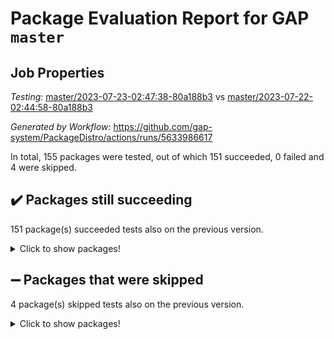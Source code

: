 # Package Evaluation Report for GAP `master`

## Job Properties

*Testing:* [master/2023-07-23-02:47:38-80a188b3](https://github.com/gap-system/PackageDistro/blob/data/reports/master/2023-07-23-02:47:38-80a188b3) vs [master/2023-07-22-02:44:58-80a188b3](https://github.com/gap-system/PackageDistro/blob/data/reports/master/2023-07-22-02:44:58-80a188b3)

*Generated by Workflow:* https://github.com/gap-system/PackageDistro/actions/runs/5633986617

In total, 155 packages were tested, out of which 151 succeeded, 0 failed and 4 were skipped.

## :heavy_check_mark: Packages still succeeding

151 package(s) succeeded tests also on the previous version.
<details><summary>Click to show packages!</summary>

- 4ti2interface 2023.02-04 [(success)](https://github.com/gap-system/PackageDistro/actions/runs/5633986617/job/15263575031)
- ace 5.6.2 [(success)](https://github.com/gap-system/PackageDistro/actions/runs/5633986617/job/15263575128)
- aclib 1.3.2 [(success)](https://github.com/gap-system/PackageDistro/actions/runs/5633986617/job/15263575205)
- agt 0.3.1 [(success)](https://github.com/gap-system/PackageDistro/actions/runs/5633986617/job/15263575272)
- alnuth 3.2.1 [(success)](https://github.com/gap-system/PackageDistro/actions/runs/5633986617/job/15263575342)
- anupq 3.3.0 [(success)](https://github.com/gap-system/PackageDistro/actions/runs/5633986617/job/15263575413)
- atlasrep 2.1.6 [(success)](https://github.com/gap-system/PackageDistro/actions/runs/5633986617/job/15263575478)
- autodoc 2023.06.19 [(success)](https://github.com/gap-system/PackageDistro/actions/runs/5633986617/job/15263575540)
- automata 1.15 [(success)](https://github.com/gap-system/PackageDistro/actions/runs/5633986617/job/15263575604)
- automgrp 1.3.2 [(success)](https://github.com/gap-system/PackageDistro/actions/runs/5633986617/job/15263575661)
- autpgrp 1.11 [(success)](https://github.com/gap-system/PackageDistro/actions/runs/5633986617/job/15263575731)
- cap 2023.07-06 [(success)](https://github.com/gap-system/PackageDistro/actions/runs/5633986617/job/15263575798)
- caratinterface 2.3.5 [(success)](https://github.com/gap-system/PackageDistro/actions/runs/5633986617/job/15263575859)
- cddinterface 2022.11.01 [(success)](https://github.com/gap-system/PackageDistro/actions/runs/5633986617/job/15263575939)
- circle 1.6.6 [(success)](https://github.com/gap-system/PackageDistro/actions/runs/5633986617/job/15263575987)
- classicpres 1.22 [(success)](https://github.com/gap-system/PackageDistro/actions/runs/5633986617/job/15263576049)
- cohomolo 1.6.11 [(success)](https://github.com/gap-system/PackageDistro/actions/runs/5633986617/job/15263576111)
- congruence 1.2.5 [(success)](https://github.com/gap-system/PackageDistro/actions/runs/5633986617/job/15263576164)
- corelg 1.56 [(success)](https://github.com/gap-system/PackageDistro/actions/runs/5633986617/job/15263576229)
- crime 1.6 [(success)](https://github.com/gap-system/PackageDistro/actions/runs/5633986617/job/15263576287)
- crisp 1.4.6 [(success)](https://github.com/gap-system/PackageDistro/actions/runs/5633986617/job/15263576353)
- crypting 0.10.4 [(success)](https://github.com/gap-system/PackageDistro/actions/runs/5633986617/job/15263576412)
- cryst 4.1.26 [(success)](https://github.com/gap-system/PackageDistro/actions/runs/5633986617/job/15263576475)
- crystcat 1.1.10 [(success)](https://github.com/gap-system/PackageDistro/actions/runs/5633986617/job/15263576539)
- ctbllib 1.3.6 [(success)](https://github.com/gap-system/PackageDistro/actions/runs/5633986617/job/15263576595)
- cubefree 1.19 [(success)](https://github.com/gap-system/PackageDistro/actions/runs/5633986617/job/15263576657)
- curlinterface 2.3.2 [(success)](https://github.com/gap-system/PackageDistro/actions/runs/5633986617/job/15263576722)
- cvec 2.8.1 [(success)](https://github.com/gap-system/PackageDistro/actions/runs/5633986617/job/15263576775)
- datastructures 0.3.0 [(success)](https://github.com/gap-system/PackageDistro/actions/runs/5633986617/job/15263576836)
- deepthought 1.0.6 [(success)](https://github.com/gap-system/PackageDistro/actions/runs/5633986617/job/15263576905)
- design 1.8 [(success)](https://github.com/gap-system/PackageDistro/actions/runs/5633986617/job/15263576938)
- difsets 2.3.1 [(success)](https://github.com/gap-system/PackageDistro/actions/runs/5633986617/job/15263576995)
- digraphs 1.6.2 [(success)](https://github.com/gap-system/PackageDistro/actions/runs/5633986617/job/15263577046)
- edim 1.3.7 [(success)](https://github.com/gap-system/PackageDistro/actions/runs/5633986617/job/15263577098)
- example 4.3.4 [(success)](https://github.com/gap-system/PackageDistro/actions/runs/5633986617/job/15263577156)
- examplesforhomalg 2023.02-04 [(success)](https://github.com/gap-system/PackageDistro/actions/runs/5633986617/job/15263577189)
- factint 1.6.3 [(success)](https://github.com/gap-system/PackageDistro/actions/runs/5633986617/job/15263577233)
- ferret 1.0.9 [(success)](https://github.com/gap-system/PackageDistro/actions/runs/5633986617/job/15263577281)
- fga 1.5.0 [(success)](https://github.com/gap-system/PackageDistro/actions/runs/5633986617/job/15263577333)
- fining 1.5.5 [(success)](https://github.com/gap-system/PackageDistro/actions/runs/5633986617/job/15263577379)
- float 1.0.3 [(success)](https://github.com/gap-system/PackageDistro/actions/runs/5633986617/job/15263577431)
- format 1.4.3 [(success)](https://github.com/gap-system/PackageDistro/actions/runs/5633986617/job/15263577486)
- forms 1.2.9 [(success)](https://github.com/gap-system/PackageDistro/actions/runs/5633986617/job/15263577530)
- fplsa 1.2.6 [(success)](https://github.com/gap-system/PackageDistro/actions/runs/5633986617/job/15263577566)
- fr 2.4.12 [(success)](https://github.com/gap-system/PackageDistro/actions/runs/5633986617/job/15263577615)
- francy 2.0.3 [(success)](https://github.com/gap-system/PackageDistro/actions/runs/5633986617/job/15263577659)
- fwtree 1.3 [(success)](https://github.com/gap-system/PackageDistro/actions/runs/5633986617/job/15263577708)
- gapdoc 1.6.6 [(success)](https://github.com/gap-system/PackageDistro/actions/runs/5633986617/job/15263577760)
- gauss 2023.02-04 [(success)](https://github.com/gap-system/PackageDistro/actions/runs/5633986617/job/15263577808)
- gaussforhomalg 2023.02-04 [(success)](https://github.com/gap-system/PackageDistro/actions/runs/5633986617/job/15263577871)
- gbnp 1.0.5 [(success)](https://github.com/gap-system/PackageDistro/actions/runs/5633986617/job/15263577919)
- generalizedmorphismsforcap 2023.03-01 [(success)](https://github.com/gap-system/PackageDistro/actions/runs/5633986617/job/15263577987)
- genss 1.6.8 [(success)](https://github.com/gap-system/PackageDistro/actions/runs/5633986617/job/15263578044)
- gradedmodules 2023.02-04 [(success)](https://github.com/gap-system/PackageDistro/actions/runs/5633986617/job/15263578102)
- gradedringforhomalg 2023.02-04 [(success)](https://github.com/gap-system/PackageDistro/actions/runs/5633986617/job/15263578164)
- grape 4.9.0 [(success)](https://github.com/gap-system/PackageDistro/actions/runs/5633986617/job/15263578235)
- groupoids 1.73 [(success)](https://github.com/gap-system/PackageDistro/actions/runs/5633986617/job/15263578293)
- grpconst 2.6.4 [(success)](https://github.com/gap-system/PackageDistro/actions/runs/5633986617/job/15263578359)
- guarana 0.96.3 [(success)](https://github.com/gap-system/PackageDistro/actions/runs/5633986617/job/15263578418)
- guava 3.18 [(success)](https://github.com/gap-system/PackageDistro/actions/runs/5633986617/job/15263578494)
- hap 1.56 [(success)](https://github.com/gap-system/PackageDistro/actions/runs/5633986617/job/15263578556)
- hapcryst 0.1.15 [(success)](https://github.com/gap-system/PackageDistro/actions/runs/5633986617/job/15263578617)
- hecke 1.5.3 [(success)](https://github.com/gap-system/PackageDistro/actions/runs/5633986617/job/15263578675)
- help 3.5 [(success)](https://github.com/gap-system/PackageDistro/actions/runs/5633986617/job/15263578753)
- homalg 2023.02-05 [(success)](https://github.com/gap-system/PackageDistro/actions/runs/5633986617/job/15263578826)
- homalgtocas 2023.02-04 [(success)](https://github.com/gap-system/PackageDistro/actions/runs/5633986617/job/15263578888)
- idrel 2.45 [(success)](https://github.com/gap-system/PackageDistro/actions/runs/5633986617/job/15263578950)
- images 1.3.1 [(success)](https://github.com/gap-system/PackageDistro/actions/runs/5633986617/job/15263579015)
- intpic 0.3.0 [(success)](https://github.com/gap-system/PackageDistro/actions/runs/5633986617/job/15263579079)
- io 4.8.1 [(success)](https://github.com/gap-system/PackageDistro/actions/runs/5633986617/job/15263579138)
- io_forhomalg 2023.02-04 [(success)](https://github.com/gap-system/PackageDistro/actions/runs/5633986617/job/15263579204)
- irredsol 1.4.4 [(success)](https://github.com/gap-system/PackageDistro/actions/runs/5633986617/job/15263579272)
- json 2.1.1 [(success)](https://github.com/gap-system/PackageDistro/actions/runs/5633986617/job/15263579344)
- jupyterkernel 1.5.0 [(success)](https://github.com/gap-system/PackageDistro/actions/runs/5633986617/job/15263579410)
- jupyterviz 1.5.6 [(success)](https://github.com/gap-system/PackageDistro/actions/runs/5633986617/job/15263579478)
- kan 1.35 [(success)](https://github.com/gap-system/PackageDistro/actions/runs/5633986617/job/15263579534)
- kbmag 1.5.11 [(success)](https://github.com/gap-system/PackageDistro/actions/runs/5633986617/job/15263579597)
- laguna 3.9.6 [(success)](https://github.com/gap-system/PackageDistro/actions/runs/5633986617/job/15263579663)
- liealgdb 2.2.1 [(success)](https://github.com/gap-system/PackageDistro/actions/runs/5633986617/job/15263579742)
- liepring 2.8 [(success)](https://github.com/gap-system/PackageDistro/actions/runs/5633986617/job/15263579803)
- liering 2.4.2 [(success)](https://github.com/gap-system/PackageDistro/actions/runs/5633986617/job/15263579869)
- linearalgebraforcap 2023.06-02 [(success)](https://github.com/gap-system/PackageDistro/actions/runs/5633986617/job/15263579931)
- localizeringforhomalg 2023.02-04 [(success)](https://github.com/gap-system/PackageDistro/actions/runs/5633986617/job/15263579999)
- loops 3.4.3 [(success)](https://github.com/gap-system/PackageDistro/actions/runs/5633986617/job/15263580075)
- lpres 1.0.3 [(success)](https://github.com/gap-system/PackageDistro/actions/runs/5633986617/job/15263580154)
- majoranaalgebras 1.5.1 [(success)](https://github.com/gap-system/PackageDistro/actions/runs/5633986617/job/15263580224)
- mapclass 1.4.6 [(success)](https://github.com/gap-system/PackageDistro/actions/runs/5633986617/job/15263580293)
- matgrp 0.70 [(success)](https://github.com/gap-system/PackageDistro/actions/runs/5633986617/job/15263580371)
- matricesforhomalg 2023.02-04 [(success)](https://github.com/gap-system/PackageDistro/actions/runs/5633986617/job/15263580439)
- modisom 2.5.4 [(success)](https://github.com/gap-system/PackageDistro/actions/runs/5633986617/job/15263580535)
- modulepresentationsforcap 2023.06-02 [(success)](https://github.com/gap-system/PackageDistro/actions/runs/5633986617/job/15263580617)
- modules 2023.02-04 [(success)](https://github.com/gap-system/PackageDistro/actions/runs/5633986617/job/15263580684)
- monoidalcategories 2023.05-03 [(success)](https://github.com/gap-system/PackageDistro/actions/runs/5633986617/job/15263580765)
- nconvex 2022.09-01 [(success)](https://github.com/gap-system/PackageDistro/actions/runs/5633986617/job/15263580856)
- nilmat 1.4.2 [(success)](https://github.com/gap-system/PackageDistro/actions/runs/5633986617/job/15263580944)
- nock 1.5 [(success)](https://github.com/gap-system/PackageDistro/actions/runs/5633986617/job/15263581019)
- normalizinterface 1.3.6 [(success)](https://github.com/gap-system/PackageDistro/actions/runs/5633986617/job/15263581081)
- nq 2.5.10 [(success)](https://github.com/gap-system/PackageDistro/actions/runs/5633986617/job/15263581175)
- numericalsgps 1.3.1 [(success)](https://github.com/gap-system/PackageDistro/actions/runs/5633986617/job/15263581267)
- openmath 11.5.3 [(success)](https://github.com/gap-system/PackageDistro/actions/runs/5633986617/job/15263581375)
- orb 4.9.0 [(success)](https://github.com/gap-system/PackageDistro/actions/runs/5633986617/job/15263581504)
- packagemanager 1.4.1 [(success)](https://github.com/gap-system/PackageDistro/actions/runs/5633986617/job/15263581602)
- patternclass 2.4.3 [(success)](https://github.com/gap-system/PackageDistro/actions/runs/5633986617/job/15263581694)
- permut 2.0.4 [(success)](https://github.com/gap-system/PackageDistro/actions/runs/5633986617/job/15263581807)
- polenta 1.3.10 [(success)](https://github.com/gap-system/PackageDistro/actions/runs/5633986617/job/15263581909)
- polymaking 0.8.6 [(success)](https://github.com/gap-system/PackageDistro/actions/runs/5633986617/job/15263582014)
- primgrp 3.4.4 [(success)](https://github.com/gap-system/PackageDistro/actions/runs/5633986617/job/15263582103)
- profiling 2.5.4 [(success)](https://github.com/gap-system/PackageDistro/actions/runs/5633986617/job/15263582200)
- qpa 1.34 [(success)](https://github.com/gap-system/PackageDistro/actions/runs/5633986617/job/15263582311)
- quagroup 1.8.3 [(success)](https://github.com/gap-system/PackageDistro/actions/runs/5633986617/job/15263582398)
- radiroot 2.9 [(success)](https://github.com/gap-system/PackageDistro/actions/runs/5633986617/job/15263582494)
- rcwa 4.7.1 [(success)](https://github.com/gap-system/PackageDistro/actions/runs/5633986617/job/15263582606)
- rds 1.8 [(success)](https://github.com/gap-system/PackageDistro/actions/runs/5633986617/job/15263582703)
- recog 1.4.2 [(success)](https://github.com/gap-system/PackageDistro/actions/runs/5633986617/job/15263582810)
- repndecomp 1.3.0 [(success)](https://github.com/gap-system/PackageDistro/actions/runs/5633986617/job/15263582891)
- repsn 3.1.1 [(success)](https://github.com/gap-system/PackageDistro/actions/runs/5633986617/job/15263582981)
- resclasses 4.7.3 [(success)](https://github.com/gap-system/PackageDistro/actions/runs/5633986617/job/15263583103)
- ringsforhomalg 2023.02-05 [(success)](https://github.com/gap-system/PackageDistro/actions/runs/5633986617/job/15263583199)
- sco 2023.02-04 [(success)](https://github.com/gap-system/PackageDistro/actions/runs/5633986617/job/15263583303)
- scscp 2.4.1 [(success)](https://github.com/gap-system/PackageDistro/actions/runs/5633986617/job/15263583393)
- semigroups 5.2.1 [(success)](https://github.com/gap-system/PackageDistro/actions/runs/5633986617/job/15263583486)
- sglppow 2.3 [(success)](https://github.com/gap-system/PackageDistro/actions/runs/5633986617/job/15263583561)
- sgpviz 0.999.5 [(success)](https://github.com/gap-system/PackageDistro/actions/runs/5633986617/job/15263583650)
- simpcomp 2.1.14 [(success)](https://github.com/gap-system/PackageDistro/actions/runs/5633986617/job/15263583743)
- singular 2023.02.09 [(success)](https://github.com/gap-system/PackageDistro/actions/runs/5633986617/job/15263583842)
- sl2reps 1.1 [(success)](https://github.com/gap-system/PackageDistro/actions/runs/5633986617/job/15263583933)
- sla 1.5.3 [(success)](https://github.com/gap-system/PackageDistro/actions/runs/5633986617/job/15263584007)
- smallgrp 1.5.3 [(success)](https://github.com/gap-system/PackageDistro/actions/runs/5633986617/job/15263584088)
- smallsemi 0.6.13 [(success)](https://github.com/gap-system/PackageDistro/actions/runs/5633986617/job/15263584161)
- sonata 2.9.6 [(success)](https://github.com/gap-system/PackageDistro/actions/runs/5633986617/job/15263584233)
- sophus 1.27 [(success)](https://github.com/gap-system/PackageDistro/actions/runs/5633986617/job/15263584300)
- spinsym 1.5.2 [(success)](https://github.com/gap-system/PackageDistro/actions/runs/5633986617/job/15263584394)
- standardff 0.9.4 [(success)](https://github.com/gap-system/PackageDistro/actions/runs/5633986617/job/15263584467)
- symbcompcc 1.3.2 [(success)](https://github.com/gap-system/PackageDistro/actions/runs/5633986617/job/15263584537)
- thelma 1.3 [(success)](https://github.com/gap-system/PackageDistro/actions/runs/5633986617/job/15263584616)
- tomlib 1.2.9 [(success)](https://github.com/gap-system/PackageDistro/actions/runs/5633986617/job/15263584702)
- toolsforhomalg 2023.05-01 [(success)](https://github.com/gap-system/PackageDistro/actions/runs/5633986617/job/15263584776)
- toric 1.9.5 [(success)](https://github.com/gap-system/PackageDistro/actions/runs/5633986617/job/15263584835)
- toricvarieties 2022.07.13 [(success)](https://github.com/gap-system/PackageDistro/actions/runs/5633986617/job/15263584920)
- transgrp 3.6.4 [(success)](https://github.com/gap-system/PackageDistro/actions/runs/5633986617/job/15263585017)
- ugaly 4.1.3 [(success)](https://github.com/gap-system/PackageDistro/actions/runs/5633986617/job/15263585102)
- unipot 1.5 [(success)](https://github.com/gap-system/PackageDistro/actions/runs/5633986617/job/15263585188)
- unitlib 4.2.0 [(success)](https://github.com/gap-system/PackageDistro/actions/runs/5633986617/job/15263585273)
- utils 0.82 [(success)](https://github.com/gap-system/PackageDistro/actions/runs/5633986617/job/15263585356)
- uuid 0.7 [(success)](https://github.com/gap-system/PackageDistro/actions/runs/5633986617/job/15263585433)
- walrus 0.9991 [(success)](https://github.com/gap-system/PackageDistro/actions/runs/5633986617/job/15263585513)
- wedderga 4.10.4 [(success)](https://github.com/gap-system/PackageDistro/actions/runs/5633986617/job/15263585604)
- xmod 2.91 [(success)](https://github.com/gap-system/PackageDistro/actions/runs/5633986617/job/15263585681)
- xmodalg 1.23 [(success)](https://github.com/gap-system/PackageDistro/actions/runs/5633986617/job/15263585750)
- yangbaxter 0.10.3 [(success)](https://github.com/gap-system/PackageDistro/actions/runs/5633986617/job/15263585827)
- zeromqinterface 0.14 [(success)](https://github.com/gap-system/PackageDistro/actions/runs/5633986617/job/15263585896)
</details>

## :heavy_minus_sign: Packages that were skipped

4 package(s) skipped tests also on the previous version.
<details><summary>Click to show packages!</summary>

- browse 1.8.21 [(skipped)](https://github.com/gap-system/PackageDistro/actions/runs/5633986617/job/15263449255)
- itc 1.5.1 [(skipped)](https://github.com/gap-system/PackageDistro/actions/runs/5633986617/job/15263449255)
- polycyclic 2.16 [(skipped)](https://github.com/gap-system/PackageDistro/actions/runs/5633986617/job/15263449255)
- xgap 4.31 [(skipped)](https://github.com/gap-system/PackageDistro/actions/runs/5633986617/job/15263449255)
</details>

